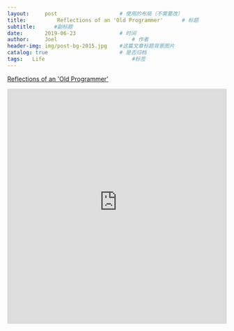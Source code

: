 ```yaml
---
layout:     post   				    # 使用的布局（不需要改）
title:      	Reflections of an 'Old Programmer' 		# 标题
subtitle:      #副标题
date:       2019-06-23 				# 时间
author:     Joel 						# 作者
header-img: img/post-bg-2015.jpg 	#这篇文章标题背景图片
catalog: true 						# 是否归档
tags:	Life							#标签
---
```

<a href="http://www.bennorthrop.com/Essays/2016/reflections-of-an-old-programmer.php">Reflections of an 'Old Programmer' </a>

<embed width="100%" height="540px" name="plugin" id="plugin" src="https://raw.githubusercontent.com/JoelPub/joelpub.github.io/master/img/blog/P.pdf" type="application/pdf" internalinstanceid="9">
